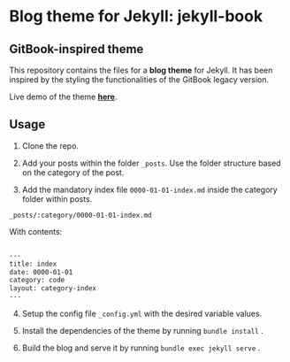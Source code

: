 # Blog theme for Jekyll: jekyll-book

## GitBook-inspired theme

This repository contains the files for a **blog theme** for Jekyll. It has been inspired by the styling the functionalities of the GitBook legacy version. 

Live demo of the theme [**here**](https://krishadi.com).

## Usage

1. Clone the repo.

2. Add your posts within the folder `_posts`. Use the folder structure based on the category of the post.

3. Add the mandatory index file `0000-01-01-index.md` inside the category folder within posts.

`_posts/:category/0000-01-01-index.md`

With contents:

```md

---
title: index
date: 0000-01-01
category: code
layout: category-index
---

```

4. Setup the config file `_config.yml` with the desired variable values. 

5. Install the dependencies of the theme by running `bundle install` .
   
6. Build the blog and serve it by running `bundle exec jekyll serve` .